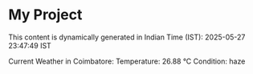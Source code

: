 # My Project

This content is dynamically generated in Indian Time (IST): 2025-05-27 23:47:49 IST


Current Weather in Coimbatore:
Temperature: 26.88 °C
Condition: haze
